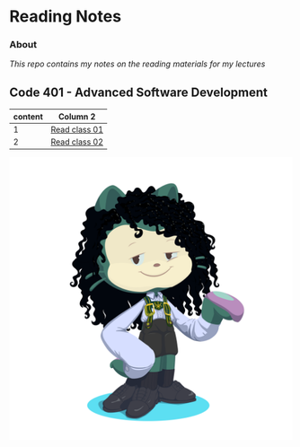 # Reading Notes 
### **About**


 *This repo contains my notes on the reading materials for my lectures* 
## Code 401 - Advanced Software Development
| content  | Column 2 | 
| -------- | ---------  | 
| 1 | [Read class 01](https://github.com/asfantala/reading-notes/tree/main/Read_class01#readme) |
| 2 | [Read class 02](https://github.com/asfantala/reading-notes/blob/main/Read_class02/README.md) | 

![Screenshot](./assets/octocat-1680463246081.png)
